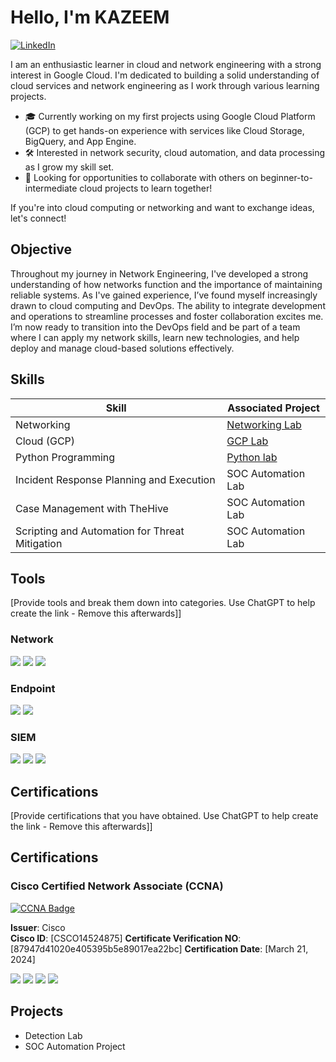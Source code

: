 # Hello, I'm KAZEEM

[![LinkedIn](https://img.shields.io/badge/-LinkedIn-0072b1?style=for-the-badge&logo=linkedin&logoColor=white)](https://www.linkedin.com/in/kazeem-womiloju-02275b22a)



 I am an enthusiastic learner in cloud and network engineering with a strong interest in Google Cloud. I'm dedicated to building a solid understanding of cloud services and network engineering as I work through various learning projects.

- 🎓 Currently working on my first projects using Google Cloud Platform (GCP) to get hands-on experience with services like Cloud Storage, BigQuery, and App Engine.
- 🛠️ Interested in network security, cloud automation, and data processing as I grow my skill set.
- 🤝 Looking for opportunities to collaborate with others on beginner-to-intermediate cloud projects to learn together!

If you're into cloud computing or networking and want to exchange ideas, let's connect!


## Objective

Throughout my journey in Network Engineering, I've developed a strong understanding of how networks function and the importance of maintaining reliable systems. As I've gained experience, I’ve found myself increasingly drawn to cloud computing and DevOps. The ability to integrate development and operations to streamline processes and foster collaboration excites me. I’m now ready to transition into the DevOps field and be part of a team where I can apply my network skills, learn new technologies, and help deploy and manage cloud-based solutions effectively.

## Skills

| Skill                                         | Associated Project         |
|-----------------------------------------------|----------------------------|
| Networking          | <a href="https://google.com">Networking Lab</a>|
| Cloud (GCP) | <a href="https://google.com">GCP Lab</a>|
| Python Programming         | <a href="https://google.com">Python lab</a>|
| Incident Response Planning and Execution      | SOC Automation Lab|
| Case Management with TheHive                  | SOC Automation Lab|
| Scripting and Automation for Threat Mitigation | SOC Automation Lab|

## Tools
[Provide tools and break them down into categories. Use ChatGPT to help create the link - Remove this afterwards]]

### Network
<div>
    <img src="https://img.shields.io/badge/-Wireshark-1679A7?&style=for-the-badge&logo=Wireshark&logoColor=white" />
    <img src="https://img.shields.io/badge/-Suricata-EF3B2D?&style=for-the-badge&logo=Suricata&logoColor=white" />
    <img src="https://img.shields.io/badge/-Zeek-777BB4?&style=for-the-badge&logo=Zeek&logoColor=white" />
</div>

### Endpoint
<div>
    <img src="https://img.shields.io/badge/-Microsoft_Defender_for_Endpoint-00A4EF?&style=for-the-badge&logo=Microsoft&logoColor=white" />
    <img src="https://img.shields.io/badge/-Velociraptor-4B275F?&style=for-the-badge&logo=Velociraptor&logoColor=white" />
</div>

### SIEM
<div>
    <img src="https://img.shields.io/badge/-Microsoft_Sentinel-0078D4?&style=for-the-badge&logo=Microsoft&logoColor=white" />
    <img src="https://img.shields.io/badge/-Splunk-000000?&style=for-the-badge&logo=Splunk&logoColor=white" />
    <img src="https://img.shields.io/badge/-Elastic-005571?&style=for-the-badge&logo=Elastic&logoColor=white" />
</div>

## Certifications
[Provide certifications that you have obtained. Use ChatGPT to help create the link - Remove this afterwards]]
<div>

## Certifications

### Cisco Certified Network Associate (CCNA)
[![CCNA Badge](https://images.credly.com/size/220x220/images/2846d6f0-e50a-4a14-b91e-7c524d1d18e8/image.png)](https://www.credly.com/badges/270f0cb6-bdd8-4c05-944c-15513a3cf4dc/public_url)

**Issuer**: Cisco  
**Cisco ID**: [CSCO14524875] 
**Certificate Verification NO**: [87947d41020e405395b5e89017ea22bc]
**Certification Date**: [March 21, 2024]


<img src="https://img.shields.io/badge/-Network%2B-007ACC?&style=for-the-badge&logo=CompTIA&logoColor=white" />
<img src="https://img.shields.io/badge/-A%2B-4D4D4D?&style=for-the-badge&logo=CompTIA&logoColor=white" />
<img src="https://img.shields.io/badge/-CDSA-006400?&style=for-the-badge&logoColor=white" />
<img src="https://img.shields.io/badge/-CCD-000080?&style=for-the-badge&logoColor=white" />
</div>

## Projects
- Detection Lab
- SOC Automation Project
